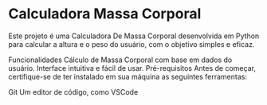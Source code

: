 # Calculadora Massa Corporal
Este projeto é uma Calculadora De Massa Corporal desenvolvida em Python para calcular a altura e o peso do usuário, com o objetivo simples e eficaz.

Funcionalidades
Cálculo de Massa Corporal com base em dados do usuário.
Interface intuitiva e fácil de usar.
Pré-requisitos
Antes de começar, certifique-se de ter instalado em sua máquina as seguintes ferramentas:

Git
Um editor de código, como VSCode
